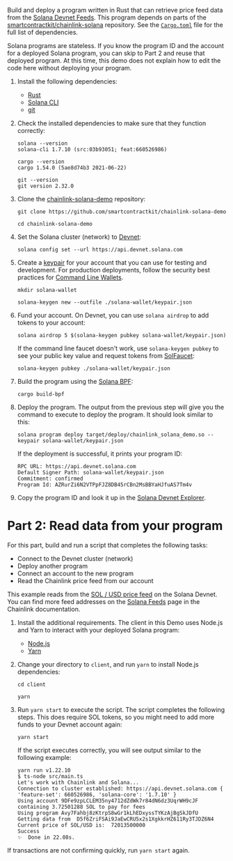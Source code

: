 


Build and deploy a program written in Rust that can retrieve price feed data from the [Solana Devnet Feeds](https://docs.chain.link/docs/solana-price-feeds/).
This program depends on parts of the [smartcontractkit/chainlink-solana](https://github.com/smartcontractkit/chainlink-solana) repository. See the [`Cargo.toml`](https://github.com/smartcontractkit/chainlink-solana-demo/blob/main/Cargo.toml) file for the full list of dependencies.

Solana programs are stateless. If you know the program ID and the account for a deployed Solana program, you can skip to Part 2 and reuse that deployed program. At this time, this demo does not explain how to edit the code here without deploying your program.

1. Install the following dependencies:

    - [Rust](https://www.rust-lang.org/tools/install)
    - [Solana CLI](https://docs.solana.com/cli/install-solana-cli-tools#use-solanas-install-tool)
    - [git](https://git-scm.com/book/en/v2/Getting-Started-Installing-Git)

1. Check the installed dependencies to make sure that they function correctly:

    ```
    solana --version
    solana-cli 1.7.10 (src:03b93051; feat:660526986)
    ```

    ```
    cargo --version
    cargo 1.54.0 (5ae8d74b3 2021-06-22)
    ```

    ```
    git --version
    git version 2.32.0
    ```

1. Clone the [chainlink-solana-demo](https://github.com/smartcontractkit/chainlink-solana-demo) repository:

    ```
    git clone https://github.com/smartcontractkit/chainlink-solana-demo
    ```

    ```
    cd chainlink-solana-demo
    ```

1. Set the Solana cluster (network) to [Devnet](https://docs.solana.com/clusters#devnet):

    ```
    solana config set --url https://api.devnet.solana.com
    ```

1. Create a [keypair](https://docs.solana.com/terminology#keypair) for your account that you can use for testing and development. For production deployments, follow the security best practices for [Command Line Wallets](https://docs.solana.com/wallet-guide/cli#file-system-wallet-security).

    ```
    mkdir solana-wallet
    ```

    ```
    solana-keygen new --outfile ./solana-wallet/keypair.json
    ```

1. Fund your account. On Devnet, you can use `solana airdrop` to add tokens to your account:

    ```
    solana airdrop 5 $(solana-keygen pubkey solana-wallet/keypair.json)
    ```

    If the command line faucet doesn't work, use `solana-keygen pubkey` to see your public key value and request tokens from [SolFaucet](https://solfaucet.com/):

    ```
    solana-keygen pubkey ./solana-wallet/keypair.json
    ```

1. Build the program using the [Solana BPF](https://docs.solana.com/developing/on-chain-programs/developing-rust#project-dependencies):

    ```
    cargo build-bpf
    ```

1. Deploy the program. The output from the previous step will give you the command to execute to deploy the program. It should look similar to this:

    ```
    solana program deploy target/deploy/chainlink_solana_demo.so --keypair solana-wallet/keypair.json
    ```

    If the deployment is successful, it prints your program ID:
    ```
    RPC URL: https://api.devnet.solana.com
    Default Signer Path: solana-wallet/keypair.json
    Commitment: confirmed
    Program Id: AZRurZi6N2VTPpFJZ8DB45rCBn2MsBBYaHJfuAS7Tm4v
    ```

1. Copy the program ID and look it up in the [Solana Devnet Explorer](https://explorer.solana.com/?cluster=devnet).

# Part 2: Read data from your program

For this part, build and run a script that completes the following tasks:

- Connect to the Devnet cluster (network)
- Deploy another program
- Connect an account to the new program
- Read the Chainlink price feed from our account

This example reads from the [SOL / USD price feed](https://explorer.solana.com/address/FmAmfoyPXiA8Vhhe6MZTr3U6rZfEZ1ctEHay1ysqCqcf?cluster=devnet) on the Solana Devnet. You can find more feed addresses on the [Solana Feeds](https://docs.chain.link/docs/solana-price-feeds/) page in the Chainlink documentation.

1. Install the additional requirements. The client in this Demo uses Node.js and Yarn to interact with your deployed Solana program:

    - [Node.js](https://nodejs.org/en/download/)
    - [Yarn](https://classic.yarnpkg.com/en/docs/install/)

1. Change your directory to `client`, and run `yarn` to install Node.js dependencies:

    ```
    cd client
    ```

    ```
    yarn
    ```

1. Run `yarn start` to execute the script. The script completes the following steps. This does require SOL tokens, so you might need to add more funds to your Devnet account again:

    ```
    yarn start
    ```

    If the script executes correctly, you will see output similar to the following example:

    ```
    yarn run v1.22.10
    $ ts-node src/main.ts
    Let's work with Chainlink and Solana...
    Connection to cluster established: https://api.devnet.solana.com { 'feature-set': 660526986, 'solana-core': '1.7.10' }
    Using account 9DFe9zpLCLEM35ny4712dZdWk7r84dN6dz3UqrWH9cJF containing 3.72501288 SOL to pay for fees
    Using program Avy7Fahbj8zKtrpS8wGr1kLhEDxyssTYKzAjBgSkJDfU
    Getting data from  D5f6ZriFSAi9JaEwCRU5x2s1XgkkrHZ611Ry3TJDZ6N4
    Current price of SOL/USD is:  72013500000
    Success
    ✨  Done in 22.08s.
    ```

If transactions are not confirming quickly, run `yarn start` again.
